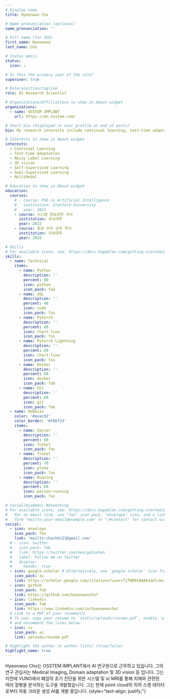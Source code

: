 ```yaml
---
# Display name
title: Hyeonwoo Cho

# Name pronunciation (optional)
name_pronunciation: ''

# Full name (for SEO)
first_name: Hyeonwoo
last_name: Cho

# Status emoji
status:
  icon: ☕️

# Is this the primary user of the site?
superuser: true

# Role/position/tagline
role: AI Research Scientist

# Organizations/Affiliations to show in About widget
organizations:
  - name: OSSTEM IMPLANT
    url: https://en.osstem.com/

# Short bio (displayed in user profile at end of posts)
bio: My research interests include continual learning, test-time adaptation and 3D vision.

# Interests to show in About widget
interests:
  - Continual Learning
  - Test-time Adaptation
  - Noisy Label Learning
  - 3D vision
  - Self-Supervised Learning
  - Semi-Supervised Learning
  - MultiModal

# Education to show in About widget
education:
  courses:
    # - course: PhD in Artificial Intelligence
    #   institution: Stanford University
    #   year: 2012
    - course: 시스템 정보과학 석사
      institution: 규슈대학
      year: 2022
    - course: 항공 우주 공학 학사
      institution: 규슈대학
      year: 2020

# Skills
# For available icons, see: https://docs.hugoblox.com/getting-started/page-builder/#icons
skills:
  - name: Technical
    items:
      - name: Python
        description: ''
        percent: 80
        icon: python
        icon_pack: fab
      - name: SQL
        description: ''
        percent: 40
        icon: code
        icon_pack: fas
      - name: Pytorch
        description: ''
        percent: 80
        icon: chart-line
        icon_pack: fas
      - name: Pytorch Lightning
        description: ''
        percent: 80
        icon: chart-line
        icon_pack: fas
      - name: Docker
        description: ''
        percent: 60
        icon: docker
        icon_pack: fab
      - name: Git
        description: ''
        percent: 60
        icon: git
        icon_pack: fab
  - name: Hobbies
    color: '#eeac02'
    color_border: '#f0bf23'
    items:
      - name: Soccer
        description: ''
        percent: 60
        icon: futbol
        icon_pack: fas
      - name: Travel
        description: ''
        percent: 70
        icon: plane
        icon_pack: fas
      - name: Running
        description: ''
        percent: 60
        icon: person-running
        icon_pack: fas

# Social/Academic Networking
# For available icons, see: https://docs.hugoblox.com/getting-started/page-builder/#icons
#   For an email link, use "fas" icon pack, "envelope" icon, and a link in the
#   form "mailto:your-email@example.com" or "/#contact" for contact widget.
social:
  - icon: envelope
    icon_pack: fas
    link: 'mailto:chochb123@gmail.com'
  # - icon: twitter
  #   icon_pack: fab
  #   link: https://twitter.com/GeorgeCushen
  #   label: Follow me on Twitter
  #   display:
  #     header: true
  - icon: google-scholar # Alternatively, use `google-scholar` icon from `ai` icon pack
    icon_pack: ai
    link: https://scholar.google.com/citations?user=TiTWD9IAAAAJ&hl=ko
  - icon: github
    icon_pack: fab
    link: https://github.com/hyeonwoocho7
  - icon: linkedin
    icon_pack: fab
    link: https://www.linkedin.com/in/hyeonwoocho/
  # Link to a PDF of your resume/CV.
  # To use: copy your resume to `static/uploads/resume.pdf`, enable `ai` icons in `params.yaml`,
  # and uncomment the lines below.
  - icon: cv
    icon_pack: ai
    link: uploads/resume.pdf

# Highlight the author in author lists? (true/false)
highlight_name: true
---
```

Hyeonwoo Cho는 OSSTEM IMPLANT에서 AI 연구원으로 근무하고 있습니다. 그의 연구 관심사는 Medical Imaging, Domain adaptation 및 3D vision 등 입니다. 그는 이전에 VUNO에서 폐암의 조기 진단을 위한 시스템 및 뇌 MRI를 통해 치매와 관련된 여러 질병을 분석하는 도구을 개발했습니다. 그는 현재 point cloud의 치아 스캔 데이터로부터 자동 크라운 생성 AI를 개발 중입니다.
{style="text-align: justify;"}
